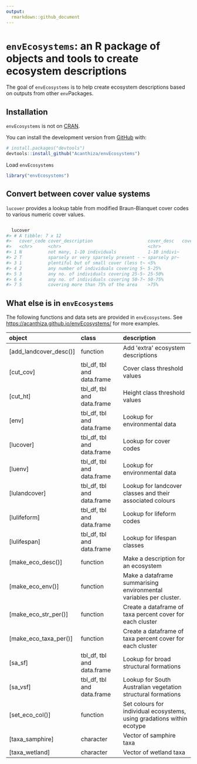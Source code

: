 ```yaml
---
output:
  rmarkdown::github_document
---
```


<!-- README.md is generated from README.Rmd. Please edit that file -->



# `envEcosystems`: an R package of objects and tools to create ecosystem descriptions

<!-- badges: start -->
<!-- badges: end -->

The goal of `envEcosystems` is to help create ecosystem descriptions based on outputs from other `env`Packages.

## Installation

`envEcosystems` is not on [CRAN](https://CRAN.R-project.org).

You can install the development version from [GitHub](https://github.com/) with:

``` r
# install.packages("devtools")
devtools::install_github("Acanthiza/envEcosystems")
```

Load `envEcosystems`


```r
library("envEcosystems")
```

## Convert between cover value systems

`lucover` provides a lookup table from modified Braun-Blanquet cover codes to various numeric cover values.


```r

  lucover
#> # A tibble: 7 x 12
#>   cover_code cover_description                     cover_desc   cover_seq cover_1 cover_2 cover_3 cover_4    pa cover_mid cover_max cover_min
#>   <chr>      <chr>                                 <chr>            <int>   <int>   <dbl>   <dbl>   <dbl> <int>     <dbl>     <dbl>     <dbl>
#> 1 N          not many, 1-10 individuals            1-10 indivi~        13       1    0.02    0.01    0.01     1     0.01       0.01      0   
#> 2 T          sparsely or very sparsely present - ~ sparsely pr~        11       2    0.01    0.5     0.1      1     0.015      0.02      0.01
#> 3 1          plentiful but of small cover (less t~ <5%                  9       3    0.03    1       1        1     0.025      0.05      0.02
#> 4 2          any number of individuals covering 5~ 5-25%                7       4    0.05    2       2        1     0.15       0.25      0.05
#> 5 3          any no. of individuals covering 25-5~ 25-50%               5       5    0.25    3       3        1     0.375      0.5       0.25
#> 6 4          any no. of individuals covering 50-7~ 50-75%               3       6    0.5     4       4        1     0.625      0.75      0.5 
#> 7 5          covering more than 75% of the area    >75%                 1       7    0.75    5       5        1     0.875      1         0.75
```

## What else is in `envEcosystems`

The following functions and data sets are provided in `envEcosystems`. See https://acanthiza.github.io/envEcosystems/ for more examples.


|object                 |class                      |description                                                            |
|:----------------------|:--------------------------|:----------------------------------------------------------------------|
|[add_landcover_desc()] |function                   |Add 'extra' ecosystem descriptions                                     |
|[cut_cov]              |tbl_df, tbl and data.frame |Cover class threshold values                                           |
|[cut_ht]               |tbl_df, tbl and data.frame |Height class threshold values                                          |
|[env]                  |tbl_df, tbl and data.frame |Lookup for environmental data                                          |
|[lucover]              |tbl_df, tbl and data.frame |Lookup for cover codes                                                 |
|[luenv]                |tbl_df, tbl and data.frame |Lookup for environmental data                                          |
|[lulandcover]          |tbl_df, tbl and data.frame |Lookup for landcover classes and their associated colours              |
|[lulifeform]           |tbl_df, tbl and data.frame |Lookup for lifeform codes                                              |
|[lulifespan]           |tbl_df, tbl and data.frame |Lookup for lifespan classes                                            |
|[make_eco_desc()]      |function                   |Make a description for an ecosystem                                    |
|[make_eco_env()]       |function                   |Make a dataframe summarising environmental variables per cluster.      |
|[make_eco_str_per()]   |function                   |Create a dataframe of taxa percent cover for each cluster              |
|[make_eco_taxa_per()]  |function                   |Create a dataframe of taxa percent cover for each cluster              |
|[sa_sf]                |tbl_df, tbl and data.frame |Lookup for broad structural formations                                 |
|[sa_vsf]               |tbl_df, tbl and data.frame |Lookup for South Australian vegetation structural formations           |
|[set_eco_col()]        |function                   |Set colours for individual ecosystems, using gradations within ecotype |
|[taxa_samphire]        |character                  |Vector of samphire taxa                                                |
|[taxa_wetland]         |character                  |Vector of wetland taxa                                                 |




